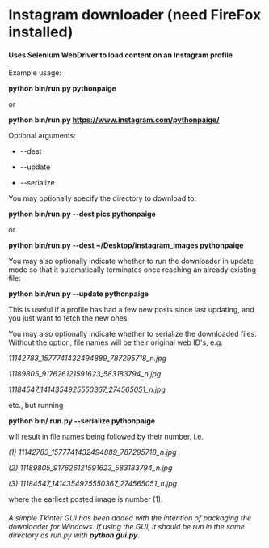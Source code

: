 # Instagram downloader (need FireFox installed)

#### Uses Selenium WebDriver to load content on an Instagram profile

Example usage:

**python bin/run.py pythonpaige**

or

**python bin/run.py https://www.instagram.com/pythonpaige/**

Optional arguments:

* --dest

* --update

* --serialize

You may optionally specify the directory to download to:

**python bin/run.py --dest pics pythonpaige**

or

**python bin/run.py --dest ~/Desktop/instagram_images pythonpaige**

You may also optionally indicate whether to run the downloader in update mode so that it automatically terminates once reaching an already existing file:

**python bin/run.py --update pythonpaige**

This is useful if a profile has had a few new posts since last updating, and you just want to fetch the new ones.

You may also optionally indicate whether to serialize the downloaded files. Without the option, file names will be their original web ID's, e.g.

*11142783_1577741432494889_787295718_n.jpg*

*11189805_917626121591623_583183794_n.jpg*

*11184547_1414354925550367_274565051_n.jpg*

etc., but running

**python bin/ run.py --serialize pythonpaige**

will result in file names being followed by their number, i.e.

*(1) 11142783_1577741432494889_787295718_n.jpg*

*(2) 11189805_917626121591623_583183794_n.jpg*

*(3) 11184547_1414354925550367_274565051_n.jpg*

where the earliest posted image is number (1).

###### A simple Tkinter GUI has been added with the intention of packaging the downloader for Windows. If using the GUI, it should be run in the same directory as *run.py* with **python gui.py**.